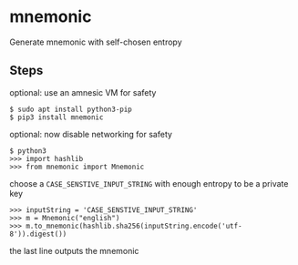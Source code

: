 # mnemonic
Generate mnemonic with self-chosen entropy

## Steps
optional: use an amnesic VM for safety

```
$ sudo apt install python3-pip
$ pip3 install mnemonic
```

optional: now disable networking for safety

```
$ python3
>>> import hashlib
>>> from mnemonic import Mnemonic
```

choose a `CASE_SENSTIVE_INPUT_STRING` with enough entropy to be a private key

```
>>> inputString = 'CASE_SENSTIVE_INPUT_STRING'
>>> m = Mnemonic("english")
>>> m.to_mnemonic(hashlib.sha256(inputString.encode('utf-8')).digest())
```

the last line outputs the mnemonic
